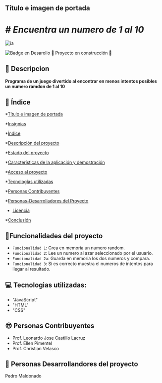 ## Título e imagen de portada 

<h1> <em> # Encuentra un numero de 1 al 10 </em> </h1> <a name = "Título-e-imagen-de-portada"> </a>

![ia](https://github.com/Pedro014camp/JuegoSecreto/assets/109708107/10d9dfcc-5f4d-4fd2-97e2-f381fdc6d977)
   
   ![Badge en Desarollo](https://img.shields.io/badge/STATUS-EN%20DESAROLLO-green) :construction: Proyecto en construcción :construction: <a name = "Estado-del-proyecto"> </a>

## :page_with_curl: Descripcion   <a name = "descripción-del-proyecto"> </a>
<h4> Programa de un juego divertido al encontrar en menos intentos posibles un numero ramdon de 1 al 10 </h4>

## :mag_right: Índice

*[Título e imagen de portada](#Título-e-imagen-de-portada)

*[Insignias](#insignias)

*[Índice](#índice)

*[Descripción del proyecto](#descripción-del-proyecto)

*[Estado del proyecto](#Estado-del-proyecto)

*[Características de la aplicación y demostración](#Características-de-la-aplicación-y-demostración)

*[Acceso al proyecto](#acceso-proyecto)

*[Tecnologías utilizadas](#tecnologías-utilizadas)

*[Personas Contribuyentes](#personas-contribuyentes)

*[Personas-Desarrolladores del Proyecto](#personas-desarrolladores)

* [Licencia](#licencia)

*[Conclusión](#conclusión)


## :hammer:Funcionalidades del proyecto <a name = "Características-de-la-aplicación-y-demostración"> </a>
- `Funcionalidad 1`: Crea en memoria un numero random.
- `Funcionalidad 2`: Lee un numero al azar seleccionado por el usuario.
- `Funcionalidad 2a`: Guarda en memoria los dos numeros y compara.
- `Funcionalidad 3`: Si es correcto muestra el numeros de intentos para llegar al resultado.

## :computer: Tecnologias utilizadas: <a name= "tecnologías-utilizadas"> </a>
- "JavaScript"
- "HTML"
- "CSS"

## :sunglasses: Personas Contribuyentes <a name = "personas-contribuyentes"> </a>
- Prof. Leonardo Jose Castillo Lacruz
- Prof. Ellen Pimentel
- Prof. Christian Velasco

## :raising_hand: Personas Desarrollandores del proyecto <a name= "personas-desarrolladores"> </a>
Pedro Maldonado
